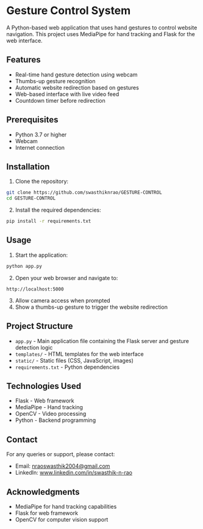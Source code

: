 # Gesture Control System

A Python-based web application that uses hand gestures to control website navigation. This project uses MediaPipe for hand tracking and Flask for the web interface.

## Features

- Real-time hand gesture detection using webcam
- Thumbs-up gesture recognition
- Automatic website redirection based on gestures
- Web-based interface with live video feed
- Countdown timer before redirection

## Prerequisites

- Python 3.7 or higher
- Webcam
- Internet connection

## Installation

1. Clone the repository:
```bash
git clone https://github.com/swasthiknrao/GESTURE-CONTROL
cd GESTURE-CONTROL
```

2. Install the required dependencies:
```bash
pip install -r requirements.txt
```

## Usage

1. Start the application:
```bash
python app.py
```

2. Open your web browser and navigate to:
```
http://localhost:5000
```

3. Allow camera access when prompted
4. Show a thumbs-up gesture to trigger the website redirection

## Project Structure

- `app.py` - Main application file containing the Flask server and gesture detection logic
- `templates/` - HTML templates for the web interface
- `static/` - Static files (CSS, JavaScript, images)
- `requirements.txt` - Python dependencies

## Technologies Used

- Flask - Web framework
- MediaPipe - Hand tracking
- OpenCV - Video processing
- Python - Backend programming

## Contact

For any queries or support, please contact:
- Email: nraoswasthik2004@gmail.com
- LinkedIn: www.linkedin.com/in/swasthik-n-rao



## Acknowledgments

- MediaPipe for hand tracking capabilities
- Flask for web framework
- OpenCV for computer vision support 
